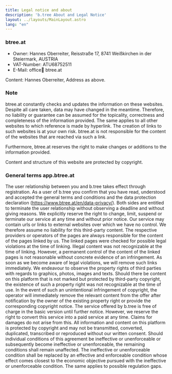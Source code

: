 ```yaml
---
title: Legal notice and about
description: 'b.tree About and Legal Notice'
layout: ../layouts/MainLayout.astro
lang: "en"
---
```


### btree.at

- Owner: Hannes Oberreiter, Reisstraße 17, 8741 Weißkirchen in der Steiermark, AUSTRIA
- VAT-Number: ATU68752511
- E-Mail: office📧 btree.at

Content: Hannes Oberreiter, Address as above.

### Note

btree.at constantly checks and updates the information on these websites. Despite all care taken, data may have changed in the meantime. Therefore, no liability or guarantee can be assumed for the topicality, correctness and completeness of the information provided. The same applies to all other websites to which reference is made by hyperlink. The creation of links to such websites is at your own risk. btree.at is not responsible for the content of the websites that are reached via such a link.

Furthermore, btree.at reserves the right to make changes or additions to the information provided.

Content and structure of this website are protected by copyright.

### General terms app.btree.at

The user relationship between you and b.tree takes effect through registration. As a user of b.tree you confirm that you have read, understood and accepted the general terms and conditions and the data protection declaration (<https://www.btree.at/en/data-privacy/>). Both sides are entitled to terminate the user relationship without observing a deadline and without giving reasons. We explicitly reserve the right to change, limit, suspend or terminate our service at any time and without prior notice. Our service may contain urls or links to external websites over which we have no control. We therefore assume no liability for this third-party content. The respective providers or operators of the pages are always responsible for the content of the pages linked by us. The linked pages were checked for possible legal violations at the time of linking. Illegal content was not recognizable at the time of linking. However, a permanent control of the content of the linked pages is not reasonable without concrete evidence of an infringement. As soon as we become aware of legal violations, we will remove such links immediately. We endeavour to observe the property rights of third parties with regards to graphics, photos, images and texts. Should there be content on this platform that is not marked but protected by third-party copyright, the existence of such a property right was not recognizable at the time of use. In the event of such an unintentional infringement of copyright, the operator will immediately remove the relevant content from the offer after notification by the owner of the existing property right or provide the corresponding copyright notice. The service offered by b.tree is free of charge in the basic version until further notice. However, we reserve the right to convert this service into a paid service at any time. Claims for damages do not arise from this. All information and content on this platform is protected by copyright and may not be transmitted, converted, duplicated, transcribed or reproduced without our written consent. Should individual conditions of this agreement be ineffective or unenforceable or subsequently become ineffective or unenforceable, the remaining conditions shall remain unaffected. The ineffective or unenforceable condition shall be replaced by an effective and enforceable condition whose effect comes closest to the economic objective pursued with the ineffective or unenforceable condition. The same applies to possible regulation gaps.
